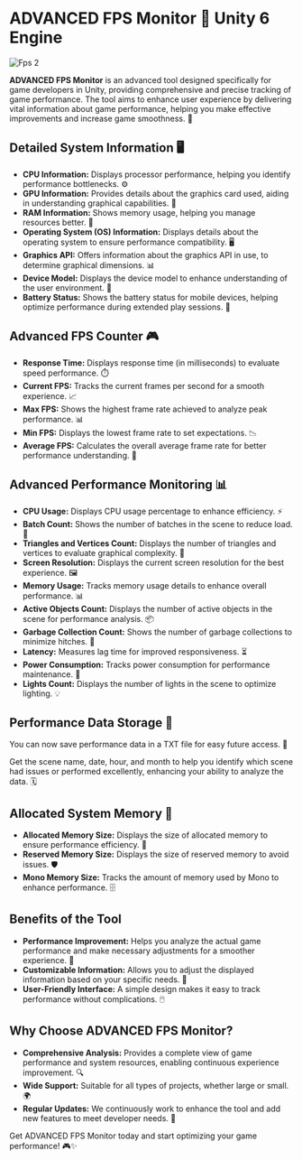 # ADVANCED FPS Monitor 🚀 Unity 6 Engine

![Fps 2](https://github.com/user-attachments/assets/ca722f4a-dbf8-4af8-9b82-80de6691da7f)

**ADVANCED FPS Monitor** is an advanced tool designed specifically for game developers in Unity, providing comprehensive and precise tracking of game performance. The tool aims to enhance user experience by delivering vital information about game performance, helping you make effective improvements and increase game smoothness. 🌟

## Detailed System Information 🖥️

- **CPU Information:** Displays processor performance, helping you identify performance bottlenecks. ⚙️
- **GPU Information:** Provides details about the graphics card used, aiding in understanding graphical capabilities. 🎨
- **RAM Information:** Shows memory usage, helping you manage resources better. 💾
- **Operating System (OS) Information:** Displays details about the operating system to ensure performance compatibility. 🖥️
- **Graphics API:** Offers information about the graphics API in use, to determine graphical dimensions. 📊
- **Device Model:** Displays the device model to enhance understanding of the user environment. 📱
- **Battery Status:** Shows the battery status for mobile devices, helping optimize performance during extended play sessions. 🔋

## Advanced FPS Counter 🎮

- **Response Time:** Displays response time (in milliseconds) to evaluate speed performance. ⏱️
- **Current FPS:** Tracks the current frames per second for a smooth experience. 📈
- **Max FPS:** Shows the highest frame rate achieved to analyze peak performance. 📊
- **Min FPS:** Displays the lowest frame rate to set expectations. 📉
- **Average FPS:** Calculates the overall average frame rate for better performance understanding. 📏

## Advanced Performance Monitoring 📊

- **CPU Usage:** Displays CPU usage percentage to enhance efficiency. ⚡
- **Batch Count:** Shows the number of batches in the scene to reduce load. 🔄
- **Triangles and Vertices Count:** Displays the number of triangles and vertices to evaluate graphical complexity. 🔺
- **Screen Resolution:** Displays the current screen resolution for the best experience. 🖼️
- **Memory Usage:** Tracks memory usage details to enhance overall performance. 📊
- **Active Objects Count:** Displays the number of active objects in the scene for performance analysis. 📦
- **Garbage Collection Count:** Shows the number of garbage collections to minimize hitches. 🚮
- **Latency:** Measures lag time for improved responsiveness. ⏳
- **Power Consumption:** Tracks power consumption for performance maintenance. 🔌
- **Lights Count:** Displays the number of lights in the scene to optimize lighting. 💡

## Performance Data Storage 📝

You can now save performance data in a TXT file for easy future access. 📂

Get the scene name, date, hour, and month to help you identify which scene had issues or performed excellently, enhancing your ability to analyze the data. 🗓️

## Allocated System Memory 💾

- **Allocated Memory Size:** Displays the size of allocated memory to ensure performance efficiency. 🧠
- **Reserved Memory Size:** Displays the size of reserved memory to avoid issues. 🛡️
- **Mono Memory Size:** Tracks the amount of memory used by Mono to enhance performance. 🗄️

## Benefits of the Tool

- **Performance Improvement:** Helps you analyze the actual game performance and make necessary adjustments for a smoother experience. 🚀
- **Customizable Information:** Allows you to adjust the displayed information based on your specific needs. 🎯
- **User-Friendly Interface:** A simple design makes it easy to track performance without complications. 🖱️

## Why Choose ADVANCED FPS Monitor?

- **Comprehensive Analysis:** Provides a complete view of game performance and system resources, enabling continuous experience improvement. 🔍
- **Wide Support:** Suitable for all types of projects, whether large or small. 🌍
- **Regular Updates:** We continuously work to enhance the tool and add new features to meet developer needs. 🔄

Get ADVANCED FPS Monitor today and start optimizing your game performance! 🎮✨


